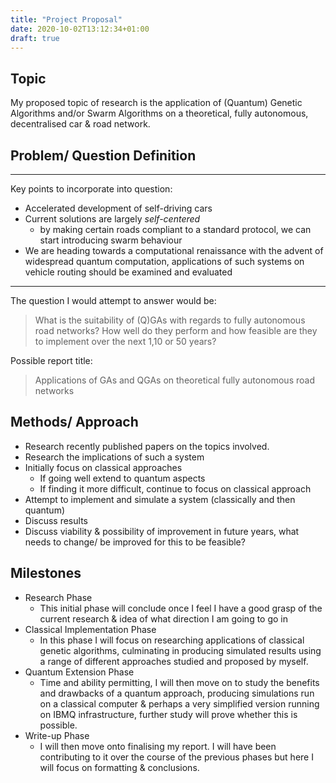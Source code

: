 ```yaml
---
title: "Project Proposal"
date: 2020-10-02T13:12:34+01:00
draft: true
---
```


## Topic

My proposed topic of research is the application of (Quantum) Genetic Algorithms and/or Swarm Algorithms on a theoretical, fully autonomous, decentralised car & road network.

## Problem/ Question Definition

--------------------------------------------------------------------------------
Key points to incorporate into question:

- Accelerated development of self-driving cars
- Current solutions are largely _self-centered_
  - by making certain roads compliant to a standard protocol, we can start introducing swarm behaviour
- We are heading towards a computational renaissance with the advent of widespread quantum computation, applications of such systems on vehicle routing should be examined and evaluated

--------------------------------------------------------------------------------

The question I would attempt to answer would be:

> What is the suitability of (Q)GAs with regards to fully autonomous road networks? How well do they perform and how feasible are they to implement over the next 1,10 or 50 years?

Possible report title:

> Applications of GAs and QGAs on theoretical fully autonomous road networks

## Methods/ Approach

- Research recently published papers on the topics involved.
- Research the implications of such a system
- Initially focus on classical approaches
  - If going well extend to quantum aspects
  - If finding it more difficult, continue to focus on classical approach
- Attempt to implement and simulate a system (classically and then quantum)
- Discuss results
- Discuss viability & possibility of improvement in future years, what needs to change/ be improved for this to be feasible?

## Milestones

- Research Phase
  - This initial phase will conclude once I feel I have a good grasp of the current research & idea of what direction I am going to go in
- Classical Implementation Phase
  - In this phase I will focus on researching applications of classical genetic algorithms, culminating in producing simulated results using a range of different approaches studied and proposed by myself.
- Quantum Extension Phase
  - Time and ability permitting, I will then move on to study the benefits and drawbacks of a quantum approach, producing simulations run on a classical computer & perhaps a very simplified version running on IBMQ infrastructure, further study will prove whether this is possible.
- Write-up Phase
  - I will then move onto finalising my report. I will have been contributing to it over the course of the previous phases but here I will focus on formatting & conclusions.
